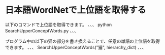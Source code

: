# 日本語WordNetで上位語を取得する
以下のコマンドで上位語を取得できます。
、、、
python SearchUpperConceptWords.py
、、、

プログラム中の以下の猫の部分を書き換えることで、任意の単語の上位語を取得できます。
、、、
SearchUpperConceptWords("猫", hierarchy_dict)
、、、
